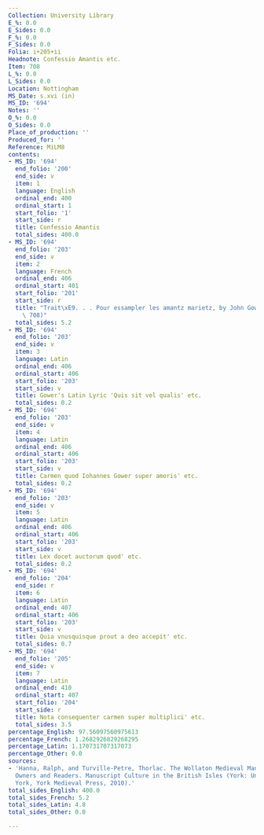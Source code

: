 ```yaml
---
Collection: University Library
E_%: 0.0
E_Sides: 0.0
F_%: 0.0
F_Sides: 0.0
Folia: i+205+ii
Headnote: Confessio Amantis etc.
Item: 708
L_%: 0.0
L_Sides: 0.0
Location: Nottingham
MS_Date: s.xvi (in)
MS_ID: '694'
Notes: ''
O_%: 0.0
O_Sides: 0.0
Place_of_production: ''
Produced_for: ''
Reference: MiLM8
contents:
- MS_ID: '694'
  end_folio: '200'
  end_side: v
  item: 1
  language: English
  ordinal_end: 400
  ordinal_start: 1
  start_folio: '1'
  start_side: r
  title: Confessio Amantis
  total_sides: 400.0
- MS_ID: '694'
  end_folio: '203'
  end_side: v
  item: 2
  language: French
  ordinal_end: 406
  ordinal_start: 401
  start_folio: '201'
  start_side: r
  title: "Trait\xE9. . . Pour essampler les amantz marietz, by John Gower (Dean no.\
    \ 708)"
  total_sides: 5.2
- MS_ID: '694'
  end_folio: '203'
  end_side: v
  item: 3
  language: Latin
  ordinal_end: 406
  ordinal_start: 406
  start_folio: '203'
  start_side: v
  title: Gower's Latin Lyric 'Quis sit vel qualis' etc.
  total_sides: 0.2
- MS_ID: '694'
  end_folio: '203'
  end_side: v
  item: 4
  language: Latin
  ordinal_end: 406
  ordinal_start: 406
  start_folio: '203'
  start_side: v
  title: Carmen quod Iohannes Gower super amoris' etc.
  total_sides: 0.2
- MS_ID: '694'
  end_folio: '203'
  end_side: v
  item: 5
  language: Latin
  ordinal_end: 406
  ordinal_start: 406
  start_folio: '203'
  start_side: v
  title: Lex docet auctorum quod' etc.
  total_sides: 0.2
- MS_ID: '694'
  end_folio: '204'
  end_side: r
  item: 6
  language: Latin
  ordinal_end: 407
  ordinal_start: 406
  start_folio: '203'
  start_side: v
  title: Quia vnusquisque prout a deo accepit' etc.
  total_sides: 0.7
- MS_ID: '694'
  end_folio: '205'
  end_side: v
  item: 7
  language: Latin
  ordinal_end: 410
  ordinal_start: 407
  start_folio: '204'
  start_side: r
  title: Nota consequenter carmen super multiplici' etc.
  total_sides: 3.5
percentage_English: 97.56097560975613
percentage_French: 1.2682926829268295
percentage_Latin: 1.170731707317073
percentage_Other: 0.0
sources:
- 'Hanna, Ralph, and Turville-Petre, Thorlac. The Wollaton Medieval Manuscripts: Texts,
  Owners and Readers. Manuscript Culture in the British Isles (York: University of
  York, York Medieval Press, 2010).'
total_sides_English: 400.0
total_sides_French: 5.2
total_sides_Latin: 4.8
total_sides_Other: 0.0

---
```

